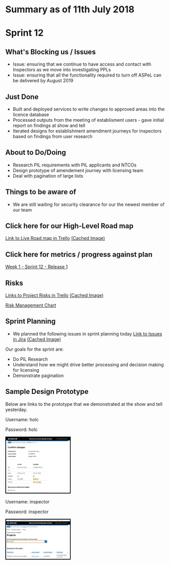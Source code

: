 # Summary as of 11th July 2018 

# Sprint 12

## What's Blocking us / Issues
* Issue: ensuring that we continue to have access and contact with Inspectors as we move into investigating PPLs
* Issue: ensuring that all the functionality required to turn off ASPeL can be delivered by August 2019

## Just Done
* Built and deployed services to write changes to approved areas into the licence database
* Processed outputs from the meeting of establisment users - gave initial report on findings at show and tell
* Iterated designs for establishment amendment journeys for inspectors based on findings from user research 

## About to Do/Doing
* Research PIL requirements with PIL applicants and NTCOs
* Design prototype of amendement journey with licensing team
* Deal with pagination of large lists

## Things to be aware of
* We are still waiting for security clearance for our the newest member of our team 

## Click here for our High-Level Road map
[Link to Live Road map in Trello](https://trello.com/b/gDQdE01u/asl-roadmap)    [\(Cached Image\)](graphs/ASLRoadMap11072018.jpg)

## Click here for metrics / progress against plan
[Week 1 - Sprint 12 - Release 1](graphs/progress11072018.png)

## Risks
[Links to Project Risks in Trello](https://trello.com/b/VuFuCL7t/risk-register-and-kpis-asl-delivery)    [\(Cached Image\)](graphs/ASLRiskRegister11072018.jpg)

[Risk Management Chart](graphs/risk11072018.png)

## Sprint Planning
* We planned the following issues in sprint planning today
[Link to Issues in Jira](https://jira.digital.homeoffice.gov.uk/secure/RapidBoard.jspa?rapidView=261)    [\(Cached Image\)](graphs/sprint11072018.png)

Our goals for the sprint are:
* Do PIL Research
* Understand how we might drive better processing and decision making for licensing 
* Demonstrate pagination

## Sample Design Prototype
Below are links to the prototype that we demonstrated at the show and tell yesterday.

Username: holc

Password: holc

<a href="https://public-ui.notprod.asl.homeoffice.gov.uk/"><img src="graphs/Confirm.png" alt="HTML5 Icon" width="200" style="border:2px solid black"></a>

Username: inspector

Password: inspector

<a href="https://inspector-ui.notprod.asl.homeoffice.gov.uk/"><img src="graphs/Projects.png" alt="HTML5 Icon" width="200" style="border:2px solid black"></a>

